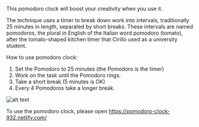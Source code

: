This pomodoro clock will boost your creativity when you use it. 

The technique uses a timer to break down work into intervals, traditionally 25 minutes in length, separated by short breaks. These intervals are named pomodoros, the plural in English of the Italian word pomodoro (tomato), after the tomato-shaped kitchen timer that Cirillo used as a university student.

How to use pomodoro clock:

1. Set the Pomodoro to 25 minutes (the Pomodoro is the timer)
2. Work on the task until the Pomodoro rings.
3. Take a short break (5 minutes is OK)
4. Every 4 Pomodoros take a longer break.

![alt text](https://i.imgur.com/a9JIq4J.png)

To use the pomodoro clock, please open https://pomodoro-clock-932.netlify.com/
